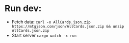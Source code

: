 # Run dev:
- Fetch data:
`curl -o AllCards.json.zip https://mtgjson.com/json/AllCards.json.zip && unzip AllCards.json.zip`
- Start server `cargo watch -x run`
